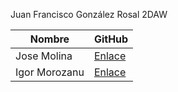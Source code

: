 Juan Francisco González Rosal 2DAW

| Nombre | GitHub |
| ----------- | ----------- |
| Jose Molina | [Enlace](https://github.com/Josemmolina)  |
| Igor Morozanu | [Enlace](https://github.com/igorIES) |
